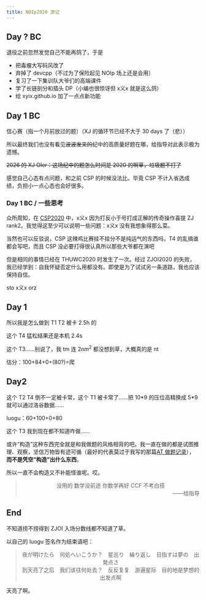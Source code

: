```yaml
---
title: NOIp2020 游记
---
```


## Day ? BC

退役之前忽然发觉自己不能再鸽了，于是

- 把毒瘤大写码风改了
- 弃掉了 devcpp（不过为了保险起见 NOIp 场上还是会用）
- 复习了一下集训队大爷们的高端课件
- 学了长链剖分和插头 DP（小编也很惊讶但 x义x 就是这么鸽）
- 给 xyix.github.io 加了一点点新功能

## Day 1 BC

信心赛（指一个月前放过的题）（XJ 的循环节已经不大于 30 days 了（悲））

所以最终我们也没有看见~~波波发来的~~纪中的高质量好题在哪，给指导对此表示极为遗憾。

~~2026 的 XJ OIer：这场纪中的题怎么时间是 2020 的啊草，垃圾题不打了~~

感觉自己心态有点问题，和之前 CSP 的时候没法比。毕竟 CSP 不计入省选成绩，负担小一点心态也会好很多。

### Day 1 BC / 一些思考

众所周知，在 [CSP2020](https://xyix.github.io/posts/?page=1&postid=52) 中，x义x 因为打反小于号打成正解的传奇操作喜提 ZJ rank2。我觉得这至少可以说明一些问题：x义x 没有我想象得那么菜。

当然也可以反驳说，CSP 这辣鸡比赛挂不挂分不是纯运气的东西吗，T4 的乱搞谁都会写吧，而且 CSP 没必要打得很认真所以那些大爷都在演吧

但是相同的事情已经在 THUWC2020 时发生了一次。经过 ZJOI2020 的失败，我已经学到：自我怀疑否定什么用都没有。即使是为了试试另一条道路，我也应该保持自信。

sto x义x orz

## Day 1

所以我是怎么做到 T1 T2 被卡 2.5h 的

这个 T4 猛松结果还是本机 2.4s

这个 T3……别说了，我 tm 连 $2nm^2$ 都没想到草，大概真的是 nt

估分：100+84+0+(80?)=爬

## Day2

这个 T2 T4 倒不一定被卡常，这个 T1 被卡常了……把 10\*9 的压位高精换成 5\*9 就可以通过洛谷数据……

luogu：60+100+0+80

这个 T3 我到现在都不知道咋做……

或许“构造”这种东西完全就是和我做题的风格相背的吧。我一直在做的都是试图推理、观察，坚信万物皆有迹可循（最好的代表莫过于我写的那篇[AT 做题记录](https://xyix.github.io/posts/?page=1&postid=51)），**而不是凭空“构造”出什么东西**。

所以一直不会构造又不补能怪谁呢。哎。

> <div style='text-align: center'>没用的 数学没前途 你数学再好 CCF 不考白搭</div>
>
> <div style='text-align: right'>——给指导</div>

## End

不知道捞不捞得到 ZJOI 入场分数线都不知道了草。

以自己的 luogu 签名作为结束语吧：

> <div style='text-align: center'>夜が明けたら　何処へいこうか？　星巡り　繰り返し　目指すは夢の　出発点さ</br>到天亮了之后　我们该往何处去？　反反复复　游遍星际　目的地是梦想的出发点啊</div>

天亮了啊。